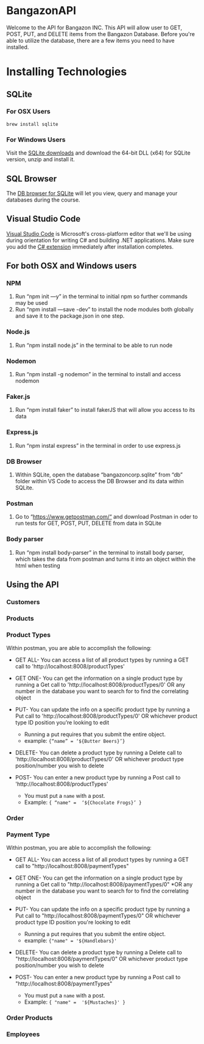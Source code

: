 # BangazonAPI

Welcome to the API for Bangazon INC. This API will allow user to GET, POST, PUT, and DELETE items from the Bangazon Database. Before you're able to utilize the database, there are a few items you need to have installed.

# Installing Technologies

## SQLite

### For OSX Users

```
brew install sqlite
```

### For Windows Users

Visit the [SQLite downloads](https://www.sqlite.org/download.html) and download the 64-bit DLL (x64) for SQLite version, unzip and install it.

## SQL Browser

The [DB browser for SQLite](http://sqlitebrowser.org/) will let you view, query and manage your databases during the course.

## Visual Studio Code

[Visual Studio Code](https://code.visualstudio.com/download) is Microsoft's cross-platform editor that we'll be using during orientation for writing C# and building .NET applications. Make sure you add the [C# extension](https://code.visualstudio.com/Docs/languages/csharp) immediately after installation completes.

## For both OSX and Windows users

### NPM
1. Run “npm init —y” in the terminal to initial npm so further commands may be used
2. Run “npm install —save -dev” to install the node modules both globally and save it to the package.json in one step.

### Node.js
  1. Run “npm install node.js” in the terminal to be able to run node

### Nodemon
1. Run  “npm install -g nodemon” in the terminal to install and access nodemon 

### Faker.js
1. Run “npm install faker” to install fakerJS that will allow you access to its data

### Express.js
1. Run “npm instal express” in the terminal in order to use express.js

### DB Browser
1. Within SQLite, open the database “bangazoncorp.sqlite” from “db” folder within VS Code to access the DB Browser and its data within SQLite.

### Postman
1. Go to “https://www.getpostman.com/“ and download Postman in oder to run tests for GET, POST, PUT, DELETE from data in SQLite

### Body parser
1. Run “npm install body-parser” in the terminal to install body parser, which takes the data from postman and turns it into an object within the html when testing


## Using the API


### Customers


### Products


### Product Types

Within postman, you are able to accomplish the following:

* GET ALL- You can access a list of all product types by running a GET call to 'http://localhost:8008/productTypes'

* GET ONE- You can get the information on a single product type by running a Get call to 'http://localhost:8008/productTypes/0' OR any number in the database you want to search for to find the correlating object

* PUT- You can update the info on a specific product type by running a Put call to 'http://localhost:8008/productTypes/0' OR whichever product type ID position you’re looking to edit 
    - Running a put requires that you submit the entire object.
    - example: `{“name” = ‘${Butter Beers}’}`

* DELETE- You can delete a product type by running a Delete call to 'http://localhost:8008/productTypes/0' OR whichever product type position/number you wish to delete

* POST- You can enter a new product type by running a Post call to 'http://localhost:8008/productTypes'
    * You must put a `name` with a post.
    * Example: `{ “name" =  ‘${Chocolate Frogs}’ }`


### Order

### Payment Type

Within postman, you are able to accomplish the following:

* GET ALL- You can access a list of all product types by running a GET call to "http://localhost:8008/paymentTypes"

* GET ONE- You can get the information on a single product type by running a Get call to "http://localhost:8008/paymentTypes/0" *OR any number in the database you want to search for to find the correlating object

* PUT- You can update the info on a specific product type by running a Put call to "http://localhost:8008/paymentTypes/0" OR whichever product type ID position you're looking to edit 
    - Running a put requires that you submit the entire object.
    - example: `{"name" = '${Handlebars}'`

* DELETE- You can delete a product type by running a Delete call to "http://localhost:8008/paymentTypes/0" OR whichever product type position/number you wish to delete

* POST- You can enter a new product type by running a Post call to "http://localhost:8008/paymentTypes"
    * You must put a `name` with a post.
    * Example: `{ "name" =  '${Mustaches}' }`

### Order Products

### Employees
